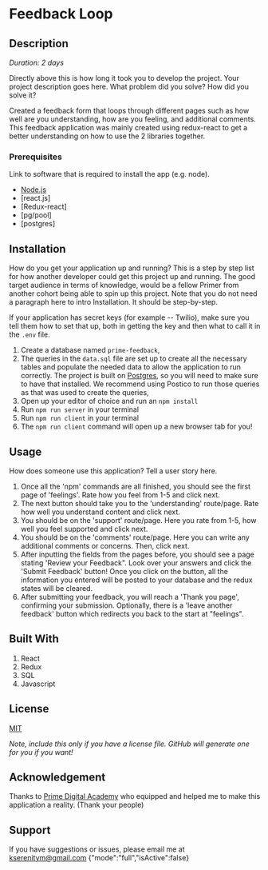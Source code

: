 # Feedback Loop

## Description

_Duration: 2 days_

Directly above this is how long it took you to develop the project. Your project description goes here. What problem did you solve? How did you solve it? 

Created a feedback form that loops through different pages such as how well are you understanding, how are you feeling, and additional comments. This feedback application was mainly created using redux-react to get a better understanding on how to use the 2 libraries together. 
### Prerequisites

Link to software that is required to install the app (e.g. node).

- [Node.js](https://nodejs.org/en/)
- [react.js]
- [Redux-react]
- [pg/pool]
- [postgres]
## Installation

How do you get your application up and running? This is a step by step list for how another developer could get this project up and running. The good target audience in terms of knowledge, would be a fellow Primer from another cohort being able to spin up this project. Note that you do not need a paragraph here to intro Installation. It should be step-by-step.

If your application has secret keys (for example --  Twilio), make sure you tell them how to set that up, both in getting the key and then what to call it in the `.env` file.

1. Create a database named `prime-feedback`,
2. The queries in the `data.sql` file are set up to create all the necessary tables and populate the needed data to allow the application to run correctly. The project is built on [Postgres](https://www.postgresql.org/download/), so you will need to make sure to have that installed. We recommend using Postico to run those queries as that was used to create the queries, 
3. Open up your editor of choice and run an `npm install`
4. Run `npm run server` in your terminal
5. Run `npm run client` in your terminal
6. The `npm run client` command will open up a new browser tab for you!

## Usage
How does someone use this application? Tell a user story here.

1. Once all the 'npm' commands are all finished, you should see the first page of 'feelings'. Rate how you feel from 1-5 and click next.
2. The next button should take you to the 'understanding' route/page. Rate how well you understand content and click next.
3. You should be on the 'support' route/page. Here you rate from 1-5, how well you feel supported and click next.
4. You should be on the 'comments' route/page. Here you can write any additional comments or concerns. Then, click next.
5. After inputting the fields from the pages before, you should see a page stating 'Review your Feedback". Look over your answers and click the 'Submit Feedback' button! Once you click on the button, all the information you entered will be posted to your database and the redux states will be cleared. 
6. After submitting your feedback, you will reach a 'Thank you page', confirming your submission. Optionally, there is a 'leave another feedback' button which redirects you back to the start at "feelings".


## Built With

1. React
2. Redux
3. SQL
4. Javascript

## License
[MIT](https://choosealicense.com/licenses/mit/)

_Note, include this only if you have a license file. GitHub will generate one for you if you want!_

## Acknowledgement
Thanks to [Prime Digital Academy](www.primeacademy.io) who equipped and helped me to make this application a reality. (Thank your people)

## Support
If you have suggestions or issues, please email me at [kserenitym@gmail.com](www.google.com)
{"mode":"full","isActive":false}